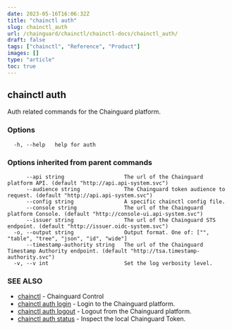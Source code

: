 ```yaml
---
date: 2023-05-16T16:06:32Z
title: "chainctl auth"
slug: chainctl_auth
url: /chainguard/chainctl/chainctl-docs/chainctl_auth/
draft: false
tags: ["chainctl", "Reference", "Product"]
images: []
type: "article"
toc: true
---
```

## chainctl auth

Auth related commands for the Chainguard platform.

### Options

```
  -h, --help   help for auth
```

### Options inherited from parent commands

```
      --api string                   The url of the Chainguard platform API. (default "http://api.api-system.svc")
      --audience string              The Chainguard token audience to request. (default "http://api.api-system.svc")
      --config string                A specific chainctl config file.
      --console string               The url of the Chainguard platform Console. (default "http://console-ui.api-system.svc")
      --issuer string                The url of the Chainguard STS endpoint. (default "http://issuer.oidc-system.svc")
  -o, --output string                Output format. One of: ["", "table", "tree", "json", "id", "wide"]
      --timestamp-authority string   The url of the Chainguard Timestamp Authority endpoint. (default "http://tsa.timestamp-authority.svc")
  -v, --v int                        Set the log verbosity level.
```

### SEE ALSO

* [chainctl](/chainguard/chainctl/chainctl-docs/chainctl/)	 - Chainguard Control
* [chainctl auth login](/chainguard/chainctl/chainctl-docs/chainctl_auth_login/)	 - Login to the Chainguard platform.
* [chainctl auth logout](/chainguard/chainctl/chainctl-docs/chainctl_auth_logout/)	 - Logout from the Chainguard platform.
* [chainctl auth status](/chainguard/chainctl/chainctl-docs/chainctl_auth_status/)	 - Inspect the local Chainguard Token.

